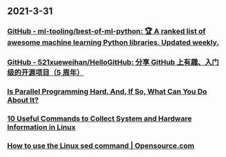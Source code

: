 
## 2021-3-31

### [GitHub - ml-tooling/best-of-ml-python: 🏆 A ranked list of awesome machine learning Python libraries. Updated weekly.](https://github.com/ml-tooling/best-of-ml-python)

### [GitHub - 521xueweihan/HelloGitHub: 分享 GitHub 上有趣、入门级的开源项目（5 周年）](https://github.com/521xueweihan/HelloGitHub)

### [Is Parallel Programming Hard, And, If So, What Can You Do About It?](https://mirrors.edge.kernel.org/pub/linux/kernel/people/paulmck/perfbook/perfbook.html)

### [10 Useful Commands to Collect System and Hardware Information in Linux](https://www.tecmint.com/commands-to-collect-system-and-hardware-information-in-linux/)

### [How to use the Linux sed command | Opensource.com](https://opensource.com/article/21/3/sed-cheat-sheet)
